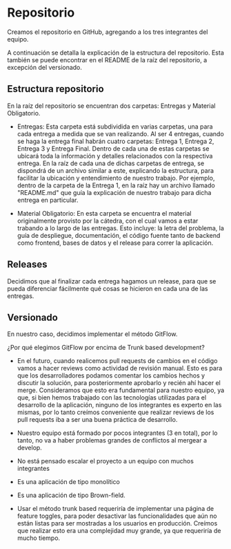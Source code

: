 # Repositorio

Creamos el repositorio en GitHub, agregando a los tres integrantes del equipo. 

A continuación se detalla la explicación de la estructura del repositorio. Esta también se puede encontrar en el README de la raíz del repositorio, a excepción del versionado.

## Estructura repositorio

En la raíz del repositorio se encuentran dos carpetas: Entregas y Material Obligatorio.

- Entregas: Esta carpeta está subdividida en varias carpetas, una para cada entrega a medida que se van realizando. Al ser 4 entregas, cuando se haga la entrega final habrán cuatro carpetas: Entrega 1, Entrega 2, Entrega 3 y Entrega Final. Dentro de cada una de estas carpetas se ubicará toda la información y detalles relacionados con la respectiva entrega. En la raíz de cada una de dichas carpetas de entrega, se dispondrá de un archivo similar a este, explicando la estructura, para facilitar la ubicación y entendimiento de nuestro trabajo. Por ejemplo, dentro de la carpeta de la Entrega 1, en la raíz hay un archivo llamado "README.md" que guía la explicación de nuestro trabajo para dicha entrega en particular. 

- Material Obligatorio: En esta carpeta se encuentra el material originalmente provisto por la cátedra, con el cual vamos a estar trabando a lo largo de las entregas. Esto incluye: la letra del problema, la guía de despliegue, documentación, el código fuente tanto de backend como frontend, bases de datos y el release para correr la aplicación. 

## Releases

Decidimos que al finalizar cada entrega hagamos un release, para que se pueda diferenciar fácilmente qué cosas se hicieron en cada una de las entregas.

## Versionado

En nuestro caso, decidimos implementar el método GitFlow. 

¿Por qué elegimos GitFlow por encima de Trunk based development?

- En el futuro, cuando realicemos pull requests de cambios en el código vamos a hacer reviews como actividad de revisión manual. Esto es para que los desarrolladores
podamos comentar los cambios hechos y discutir la solución, para posteriormente aprobarlo y recién ahí hacer el merge. Consideramos que esto era fundamental
para nuestro equipo, ya que, si bien hemos trabajado con las tecnologías utilizadas para el desarrollo de la aplicación, ninguno de los integrantes es 
experto en las mismas, por lo tanto creímos conveniente que realizar reviews de los pull requests iba a ser una buena práctica de desarrollo.

- Nuestro equipo está formado por pocos integrantes (3 en total), por lo tanto, no va a haber problemas grandes de conflictos al mergear a develop. 

- No está pensado escalar el proyecto a un equipo con muchos integrantes

- Es una aplicación de tipo monolítico

- Es una aplicación de tipo Brown-field.

- Usar el método trunk based requeriría de implementar una página de feature toggles, para poder desactivar las funcionalidades que aún no están
listas para ser mostradas a los usuarios en producción. Creímos que realizar esto era una complejidad muy grande, ya que requeriría de mucho tiempo.
